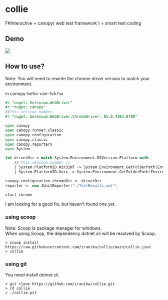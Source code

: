 # collie
F#Interactive + canopy( web test framework ) = smart test coding

## Demo

![](./docs/collie.gif)


## How to use?

Note: You will need to rewrite the chrome driver version to match your environment.

in canopy-befor-use-fs5.fsx
```fs
#r "nuget: Selenium.WebDriver"
#r "nuget: canopy"
//this version number.
#r "nuget: Selenium.WebDriver.ChromeDriver, 85.0.4183.8700"

open canopy
open canopy.runner.classic
open canopy.configuration
open canopy.classic
open canopy.reporters
open System

let driverDir = match System.Environment.OSVersion.Platform with
    // this version number //
    | System.PlatformID.Win32NT -> System.Environment.GetFolderPath(Environment.SpecialFolder.UserProfile) + "\\.nuget\\packages\\selenium.webDriver.chromedriver\\85.0.4183.8700\\driver\\win32" 
    | System.PlatformID.Unix -> System.Environment.GetFolderPath(Environment.SpecialFolder.UserProfile) + "/.nuget/packages/selenium.webDriver.chromedriver/85.0.4183.8700/driver/mac64"

canopy.configuration.chromeDir <- driverDir
reporter <- new JUnitReporter("./TestResults.xml")

start chrome
```

I am looking for a good fix, but haven't found one yet.

### using scoop

Note: Scoop is package manager for windows.  
When using Scoop, the dependency dotnet cli will be resolved by Scoop.

```
> scoop install https://raw.githubusercontent.com/iranika/collie/main/collie.json
> collie
```

### using git

You need install dotnet cli.

```
> git clone https://github.com/iranika/collie.git
> cd collie
> ./collie.ps1
```